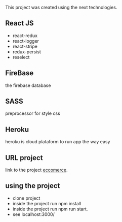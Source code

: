 This project was created using the next technologies.

## React JS

- react-redux
- react-logger
- react-stripe
- redux-persist
- reselect

## FireBase

the firebase database

## SASS

preprocessor for style css

## Heroku

heroku is cloud plataform to run app the way easy

## URL project

link to the project [eccomerce](https://eccommerce-app.herokuapp.com/).

## using the project

- clone project
- inside the project run npm install
- inside the project run npm run start.
- see localhost:3000/
